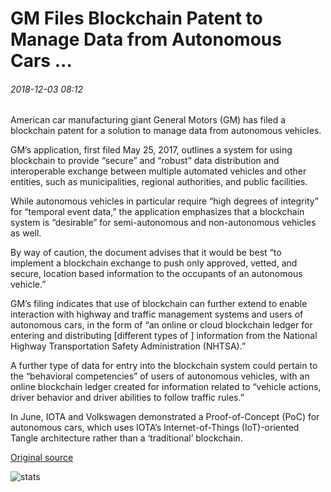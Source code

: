 # GM Files Blockchain Patent to Manage Data from Autonomous Cars ...

###### 2018-12-03 08:12

American car manufacturing giant General Motors (GM) has filed a blockchain patent for a solution to manage data from autonomous vehicles.

GM’s application, first filed May 25, 2017, outlines a system for using blockchain to provide “secure” and “robust” data distribution and interoperable exchange between multiple automated vehicles and other entities, such as municipalities, regional authorities, and public facilities.

While autonomous vehicles in particular require “high degrees of integrity” for “temporal event data,” the application emphasizes that a blockchain system is “desirable” for semi-autonomous and non-autonomous vehicles as well.

By way of caution, the document advises that it would be best “to implement a blockchain exchange to push only approved, vetted, and secure, location based information to the occupants of an autonomous vehicle.”

GM’s filing indicates that use of blockchain can further extend to enable interaction with highway and traffic management systems and users of autonomous cars, in the form of “an online or cloud blockchain ledger for entering and distributing \[different types of \] information from the National Highway Transportation Safety Administration (NHTSA).”

A further type of data for entry into the blockchain system could pertain to the “behavioral competencies” of users of autonomous vehicles, with an online blockchain ledger created for information related to “vehicle actions, driver behavior and driver abilities to follow traffic rules.”

In June, IOTA and Volkswagen demonstrated a Proof-of-Concept (PoC) for autonomous cars, which uses IOTA’s Internet-of-Things (IoT)-oriented Tangle architecture rather than a ‘traditional’ blockchain.

[Original source](https://cointelegraph.com/news/gm-files-blockchain-patent-to-manage-data-from-autonomous-cars)

![stats](https://c.statcounter.com/11760860/0/a89fa40b/1/ "stats")